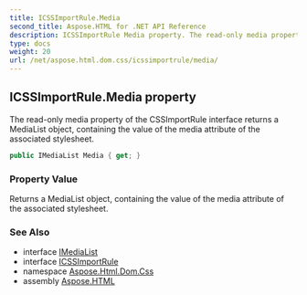 ```yaml
---
title: ICSSImportRule.Media
second_title: Aspose.HTML for .NET API Reference
description: ICSSImportRule Media property. The read-only media property of the CSSImportRule interface returns a MediaList object containing the value of the media attribute of the associated stylesheet
type: docs
weight: 20
url: /net/aspose.html.dom.css/icssimportrule/media/
---
```

## ICSSImportRule.Media property

The read-only media property of the CSSImportRule interface returns a MediaList object, containing the value of the media attribute of the associated stylesheet.

```csharp
public IMediaList Media { get; }
```

### Property Value

Returns a MediaList object, containing the value of the media attribute of the associated stylesheet.

### See Also

* interface [IMediaList](../../imedialist/)
* interface [ICSSImportRule](../)
* namespace [Aspose.Html.Dom.Css](../../../aspose.html.dom.css/)
* assembly [Aspose.HTML](../../../)
